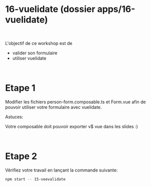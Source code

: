 # 16-vuelidate (dossier apps/16-vuelidate)

<br/>

L'objectif de ce workshop est de 
- valider son formulaire
- utiliser vuelidate

<br/>

# Etape 1

Modifier les fichiers person-form.composable.ts et Form.vue afin de pouvoir utiliser votre formulaire avec vuelidate.

Astuces:

Votre composable doit pouvoir exporter v$ vue dans les slides :)

<br/>

# Etape 2

Vérifiez votre travail en lançant la commande suivante:

```bash
npm start -- 15-veevalidate
```
